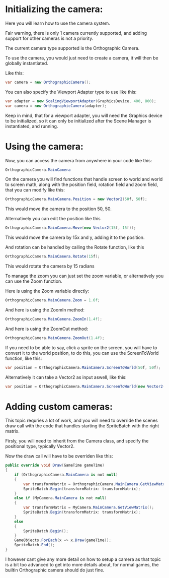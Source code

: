 # Initializing the camera:
Here you will learn how to use the camera system.

Fair warning, there is only 1 camera currently supported, and adding support for other cameras is not a priority.

The current camera type supported is the Orthographic Camera.

To use the camera, you would just need to create a camera, it will then be globally instantiated.

Like this:
```cs
var camera = new OrthographicCamera();
```
You can also specify the Viewport Adapter type to use like this:
```cs
var adapter = new ScalingViewportAdapter(GraphicsDevice, 400, 800);
var camera = new OrthographicCamera(adapter);
```
Keep in mind, that for a viewport adapter, you will need the Graphics device to be initialized, so it can only be initialized after the Scene Manager is instantiated, and running.

# Using the camera:
Now, you can access the camera from anywhere in your code like this:
```cs
OrthographicCamera.MainCamera
```

On the camera you will find functions that handle screen to world and world to screen math, along with the position field, rotation field and zoom field, that you can modify like this:
```cs
OrthographicCamera.MainCamera.Position = new Vector2(50f, 50f);
```
This would move the camera to the position 50, 50.

Alternatively you can edit the position like this
```cs
OrthographicCamera.MainCamera.Move(new Vector2(15f, 15f));
```
This would move the camera by 15x and y, adding it to the position.

And rotation can be handled by calling the Rotate function, like this
```cs
OrthographicCamera.MainCamera.Rotate(15f);
```
This would rotate the camera by 15 radians

To manage the zoom you can just set the zoom variable, or alternatively you can use the Zoom function.

Here is using the Zoom variable directly:
```cs
OrthographicCamera.MainCamera.Zoom = 1.6f;
```
And here is using the ZoomIn method:
```cs
OrthographicCamera.MainCamera.ZoomIn(1.4f);
```
And here is using the ZoomOut method:
```cs
OrthographicCamera.MainCamera.ZoomOut(1.4f);
```

If you need to be able to say, click a sprite on the screen, you will have to convert it to the world position, to do this, you can use the ScreenToWorld function, like this:
```cs
var position = OrthographicCamera.MainCamera.ScreenToWorld(50f, 50f);
```
Alternatively it can take a Vector2 as input aswell, like this:
```cs
var position = OrthographicCamera.MainCamera.ScreenToWorld(new Vector2(50f, 50f));
```

# Adding custom cameras:
This topic requries a lot of work, and you will need to override the scenes draw call with the code that handles starting the SpriteBatch with the right matrix.

Firsly, you will need to inherit from the Camera class, and specify the positional type, typically Vector2.

Now the draw call will have to be overriden like this:
```cs
public override void Draw(GameTime gameTime) 
{
    if (OrthographicCamera.MainCamera is not null)
    {
        var transformMatrix = OrthographicCamera.MainCamera.GetViewMatrix();
        SpriteBatch.Begin(transformMatrix: transformMatrix);
    }
    else if (MyCamera.MainCamera is not null)
    {
        var transformMatrix = MyCamera.MainCamera.GetViewMatrix();
        SpriteBatch.Begin(transformMatrix: transformMatrix);
    }
    else
    {
        SpriteBatch.Begin();
    }
    GameObjects.ForEach(x => x.Draw(gameTime));
    SpriteBatch.End();
}
```

I however cant give any more detail on how to setup a camera as that topic is a bit too advanced to get into more details about, for normal games, the builtin Orthographic camera should do just fine.